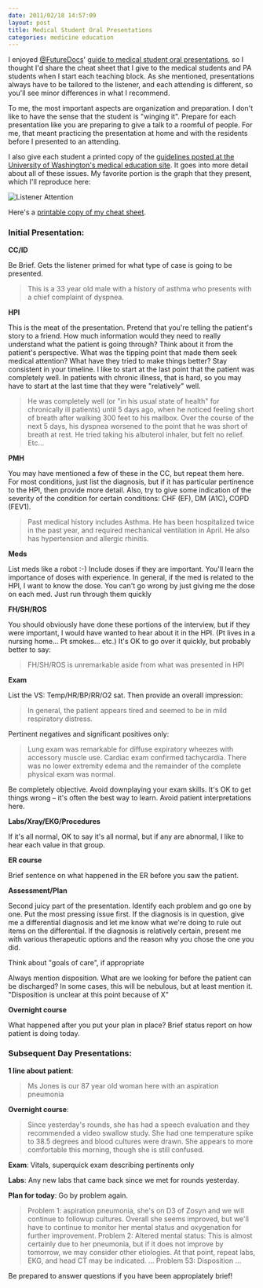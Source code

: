 ```yaml
---
date: 2011/02/18 14:57:09
layout: post
title: Medical Student Oral Presentations
categories: medicine education
---
```


I enjoyed
[@FutureDocs](http://twitter.com/FutureDocs/status/38428516961751040)'
[guide to medical student oral
presentations](http://futuredocsblog.com/2010/10/20/preparing-for-attending-rounds-some-things-don%E2%80%99t-change/),
so I thought I'd share the cheat sheet that I give to the medical
students and PA students when I start each teaching block. As she
mentioned, presentations always have to be tailored to the listener,
and each attending is different, so you'll see minor differences in
what I recommend.

To me, the most important aspects are organization and preparation. I
don't like to have the sense that the student is "winging it". Prepare
for each presentation like you are preparing to give a talk to a
roomful of people. For me, that meant practicing the presentation at
home and with the residents before I presented to an attending.

I also give each student a printed copy of the [guidelines posted at
the University of Washington's medical education
site](http://depts.washington.edu/medclerk/student/presentation.html). It
goes into more detail about all of these issues. My favorite portion
is the graph that they present, which I'll reproduce here:

![Listener Attention](/images/uwash-med-student-presentation.png "Skip
 the Boring Stuff")

Here's a [printable copy of my cheat sheet](https://docs.google.com/document/pub?id=1XjKZsHu_Q54rL9EwtPtS9via-hEs67H2fRDEs8eHAZc).

### Initial Presentation:

**CC/ID**

Be Brief. Gets the listener primed for what type of case is going to be presented.

>This is a 33 year old male with a history of asthma who presents with a chief complaint of dyspnea.

**HPI**

This is the meat of the presentation. Pretend that you're telling the
patient's story to a friend. How much information would they need to
really understand what the patient is going through? Think about it
from the patient's perspective. What was the tipping point that made
them seek medical attention? What have they tried to make things
better? Stay consistent in your timeline. I like to start at the last
point that the patient was completely well. In patients with chronic
illness, that is hard, so you may have to start at the last time that
they were "relatively" well.
 
> He was completely well (or "in his usual state of health" for chronically ill patients) until 5 days ago, when he noticed feeling short of breath after walking 300 feet to his mailbox. Over the course of the next 5 days, his dyspnea worsened to the point that he was short of breath at rest. He tried taking his albuterol inhaler, but felt no relief. Etc…

**PMH**

You may have mentioned a few of these in the CC, but repeat them
here. For most conditions, just list the diagnosis, but if it has
particular pertinence to the HPI, then provide more detail. Also, try
to give some indication of the severity of the condition for certain
conditions: CHF (EF), DM (A1C), COPD (FEV1).

> Past medical history includes Asthma. He has been hospitalized twice in the past year, and required mechanical ventilation in April. He also has hypertension and allergic rhinitis.

**Meds**

List meds like a robot :-) Include doses if they are important. You'll
learn the importance of doses with experience. In general, if the med
is related to the HPI, I want to know the dose. You can't go wrong by
just giving me the dose on each med. Just run through them quickly

**FH/SH/ROS**

You should obviously have done these portions of the interview, but if
 they were important, I would have wanted to hear about it in the
 HPI. (Pt lives in a nursing home… Pt smokes… etc.) It's OK to go over
 it quickly, but probably better to say:

> FH/SH/ROS is unremarkable aside from what was presented in HPI

**Exam**

List the VS: Temp/HR/BP/RR/O2 sat. Then provide an overall impression: 

> In general, the patient appears tired and seemed to be in mild respiratory distress.

Pertinent negatives and significant positives only: 

> Lung exam was remarkable for diffuse expiratory wheezes with accessory muscle use. Cardiac exam confirmed tachycardia. There was no lower extremity edema and the remainder of the complete physical exam was normal.

Be completely objective. Avoid downplaying your exam skills. It's OK
to get things wrong – it's often the best way to learn. Avoid patient
interpretations here.

**Labs/Xray/EKG/Procedures**

If it's all normal, OK to say it's all normal, but if any are
abnormal, I like to hear each value in that group.

**ER course**

Brief sentence on what happened in the ER before you saw the patient.

**Assessment/Plan**

Second juicy part of the presentation. Identify each problem and go
one by one. Put the most pressing issue first. If the diagnosis is in
question, give me a differential diagnosis and let me know what we're
doing to rule out items on the differential. If the diagnosis is
relatively certain, present me with various therapeutic options and
the reason why you chose the one you did.

Think about "goals of care", if appropriate

Always mention disposition. What are we looking for before the patient
can be discharged? In some cases, this will be nebulous, but at least
mention it. "Disposition is unclear at this point because of X"

**Overnight course**

What happened after you put your plan in place? Brief status report on
how patient is doing today.



### Subsequent Day Presentations:


**1 line about patient**: 

> Ms Jones is our 87 year old woman here with an aspiration pneumonia

**Overnight course**: 

> Since yesterday's rounds, she has had a speech evaluation and they recommended a video swallow study. She had one temperature spike to 38.5 degrees and blood cultures were drawn. She appears to more comfortable this morning, though she is still confused.

**Exam**: Vitals, superquick exam describing pertinents only

**Labs**: Any new labs that came back since we met for rounds yesterday. 

**Plan for today**: Go by problem again. 

> Problem 1: aspiration pneumonia, she's on D3 of Zosyn and we will continue to followup cultures. Overall she seems improved, but we'll have to continue to monitor her mental status and oxygenation for further improvement. Problem 2: Altered mental status: This is almost certainly due to her pneumonia, but if it does not improve by tomorrow, we may consider other etiologies. At that point, repeat labs, EKG, and head CT may be indicated.  ... Problem 53: Disposition ...

Be prepared to answer questions if you have been appropiately brief!
